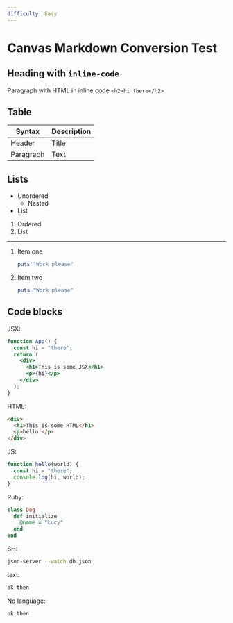 ```yaml
---
difficulty: Easy
---
```


# Canvas Markdown Conversion Test

## Heading with `inline-code`

Paragraph with HTML in inline code `<h2>hi there</h2>`

## Table

| Syntax    | Description |
| --------- | ----------- |
| Header    | Title       |
| Paragraph | Text        |

## Lists

- Unordered
  - Nested
- List

1. Ordered
2. List

---

1. Item one

   ```rb
   puts "Work please"
   ```

2. Item two

   ```rb
   puts "Work please"
   ```

## Code blocks

JSX:

```jsx
function App() {
  const hi = "there";
  return (
    <div>
      <h1>This is some JSX</h1>
      <p>{hi}</p>
    </div>
  );
}
```

HTML:

```html
<div>
  <h1>This is some HTML</h1>
  <p>hello!</p>
</div>
```

JS:

```js
function hello(world) {
  const hi = "there";
  console.log(hi, world);
}
```

Ruby:

```rb
class Dog
  def initialize
    @name = "Lucy"
  end
end
```

SH:

```sh
json-server --watch db.json
```

text:

```txt
ok then
```

No language:

```
ok then
```
